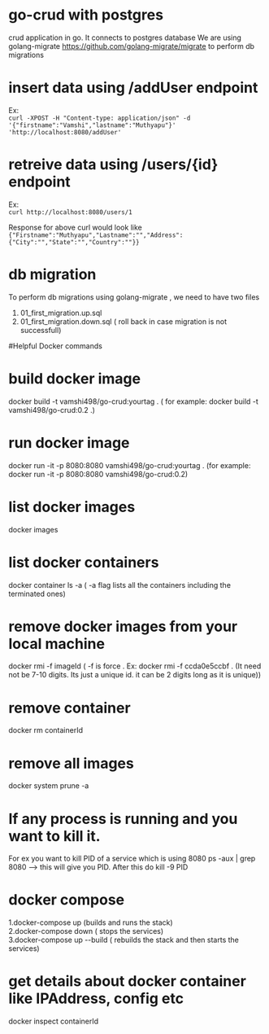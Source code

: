 # go-crud with postgres
crud application in go. It connects to postgres database
We are using golang-migrate https://github.com/golang-migrate/migrate to perform db migrations

# insert data using /addUser endpoint
Ex:  
``` curl -XPOST -H "Content-type: application/json" -d '{"firstname":"Vamshi","lastname":"Muthyapu"}' 'http://localhost:8080/addUser' ```  

# retreive data using /users/{id} endpoint 
Ex:  
```curl http://localhost:8080/users/1 ```  

Response for above curl would look like  
``` {"Firstname":"Muthyapu","Lastname":"","Address":{"City":"","State":"","Country":""}} ```  

# db migration
To perform db migrations using golang-migrate , we need to have two files
1. 01_first_migration.up.sql
2. 01_first_migration.down.sql ( roll back in case migration is not successfull)

#Helpful Docker commands
# build docker image 
docker build -t vamshi498/go-crud:yourtag . ( for example: docker build -t vamshi498/go-crud:0.2 .)

# run docker image
docker run -it -p 8080:8080 vamshi498/go-crud:yourtag . (for example: docker run -it -p 8080:8080 vamshi498/go-crud:0.2)

# list docker images
docker images

# list docker containers
docker container ls -a ( -a flag lists all the containers including the terminated ones)

# remove docker images from your local machine
docker rmi -f imageId ( -f is force . Ex: docker rmi -f ccda0e5ccbf  . (It need not be 7-10 digits. Its just a unique id. it can be 2 digits long as it is unique))

# remove container 
docker rm containerId

# remove all images 
docker system prune -a 

# If any process is running and you want to kill it. 
For ex you want to kill PID of a service which is using 8080
ps -aux | grep 8080 --> this will give you PID.  After this do kill -9 PID

# docker compose 
1.docker-compose up  (builds and runs the stack)  
2.docker-compose down ( stops the services)  
3.docker-compose up --build ( rebuilds the stack and then starts the services)  

# get details about docker container like IPAddress, config etc
docker inspect containerId
